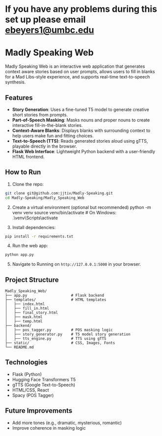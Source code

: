 # If you have any problems during this set up please email ebeyers1@umbc.edu

# Madly Speaking Web

Madly Speaking Web is an interactive web application that generates context aware stories based on user prompts, allows users to fill in blanks for a Mad Libs-style experience, and supports real-time text-to-speech synthesis.

## Features

- **Story Generation**: Uses a fine-tuned T5 model to generate creative short stories from prompts.
-  **Part-of-Speech Masking**: Masks nouns and proper nouns to create interactive fill-in-the-blank stories.
-  **Context-Aware Blanks**: Displays blanks with surrounding context to help users make fun and fitting choices.
-  **Text-to-Speech (TTS)**: Reads generated stories aloud using gTTS, playable directly in the browser. 
-  **Flask Web Interface**: Lightweight Python backend with a user-friendly HTML frontend.

## How to Run

1. Clone the repo:
```bash
git clone git@github.com:jjtiv/Madly-Speaking.git
cd Madly-Speaking/Madly_Speaking_Web
```
2. Create a virtual environment (optional but recommended)
python -m venv venv
source venv/bin/activate   # On Windows: .\venv\Scripts\activate

3. Install dependencies:
```bash
pip install -r requirements.txt
```


4. Run the web app:
```bash
python app.py
```

5. Navigate to  Running on `http://127.0.0.1:5000` in your browser.

## Project Structure

```
Madly_Speaking_Web/
├── app.py                    # Flask backend
├── templates/                # HTML templates
│   ├── index.html
│   ├── fill_in.html
│   ├── final_story.html
│   ├── mask.html
│   ├── temp.html
├── backend/
│   ├── pos_tagger.py         # POS masking logic
│   ├── story_generator.py    # T5 model story generation
│   ├── tts_engine.py         # TTS using gTTS
├── static/                   # CSS, Images, Fonts
└── README.md                 
```

## Technologies

- Flask (Python)
- Hugging Face Transformers T5
- gTTS (Google Text-to-Speech)
- HTML/CSS, React
- Spacy (POS Tagger)


## Future Improvements

- Add more tones (e.g., dramatic, mysterious, romantic)
- Improve coherence in masking logic



